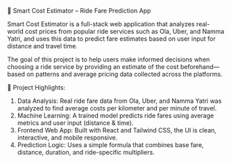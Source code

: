 🚕 Smart Cost Estimator – Ride Fare Prediction App

Smart Cost Estimator is a full-stack web application that analyzes real-world cost prices from popular ride services such as Ola, Uber, and Namma Yatri, and uses this data to predict fare estimates based on user input for distance and travel time.

The goal of this project is to help users make informed decisions when choosing a ride service by providing an estimate of the cost beforehand—based on patterns and average pricing data collected across the platforms.

🧠 Project Highlights:

1) Data Analysis: Real ride fare data from Ola, Uber, and Namma Yatri was analyzed to find average costs per kilometer and per minute of travel.
2) Machine Learning: A trained model predicts ride fares using average metrics and user input (distance & time).
3) Frontend Web App: Built with React and Tailwind CSS, the UI is clean, interactive, and mobile responsive.
4) Prediction Logic: Uses a simple formula that combines base fare, distance, duration, and ride-specific multipliers.
